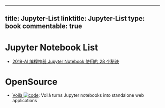 
---
title: Jupyter-List
linktitle: Jupyter-List
type: book
commentable: true
---

# Jupyter Notebook List

- [2019-AI 编程神器 Jupyter Notebook 使用的 28 个秘诀](https://mp.weixin.qq.com/s/aaF6S8Nir4Y9akNd0nghxw)

# OpenSource

- [Voilà ![code](https://ng-tech.icu/assets/code.svg)](https://github.com/voila-dashboards/voila): Voilà turns Jupyter notebooks into standalone web applications

    